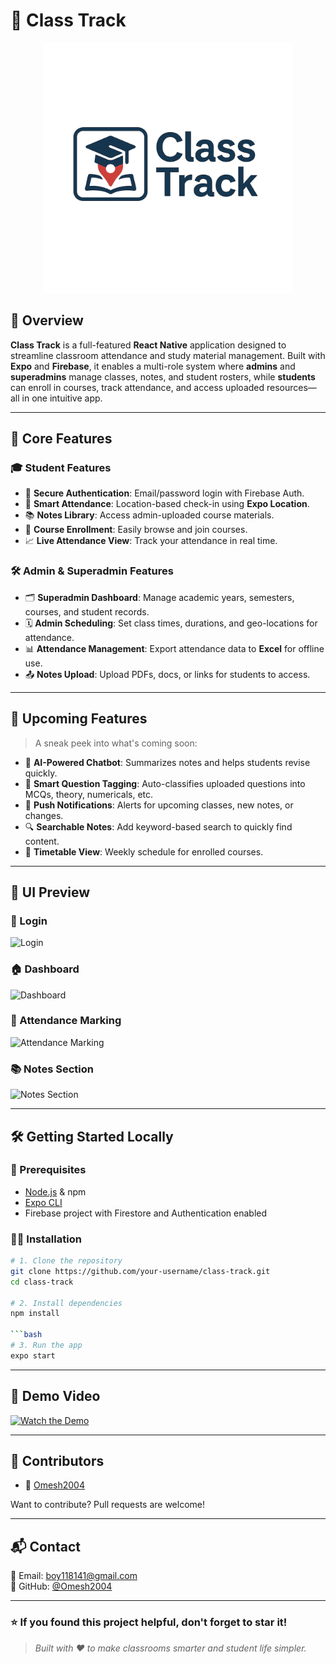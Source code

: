 # 📌 Class Track

<p align="center">
  <img src="assets/images/logo.png" alt="Class Track Logo" width="400"/>
</p>

## 📖 Overview

**Class Track** is a full-featured **React Native** application designed to streamline classroom attendance and study material management. Built with **Expo** and **Firebase**, it enables a multi-role system where **admins** and **superadmins** manage classes, notes, and student rosters, while **students** can enroll in courses, track attendance, and access uploaded resources—all in one intuitive app.

---

## 🚀 Core Features

### 🎓 Student Features
- 🔐 **Secure Authentication**: Email/password login with Firebase Auth.
- 📍 **Smart Attendance**: Location-based check-in using **Expo Location**.
- 📚 **Notes Library**: Access admin-uploaded course materials.
- 📝 **Course Enrollment**: Easily browse and join courses.
- 📈 **Live Attendance View**: Track your attendance in real time.

### 🛠️ Admin & Superadmin Features
- 🗂 **Superadmin Dashboard**: Manage academic years, semesters, courses, and student records.
- 🗓 **Admin Scheduling**: Set class times, durations, and geo-locations for attendance.
- 📊 **Attendance Management**: Export attendance data to **Excel** for offline use.
- 📤 **Notes Upload**: Upload PDFs, docs, or links for students to access.

---

## 🌟 Upcoming Features

> A sneak peek into what's coming soon:

- 🤖 **AI-Powered Chatbot**: Summarizes notes and helps students revise quickly.
- 🧠 **Smart Question Tagging**: Auto-classifies uploaded questions into MCQs, theory, numericals, etc.
- 🔔 **Push Notifications**: Alerts for upcoming classes, new notes, or changes.
- 🔍 **Searchable Notes**: Add keyword-based search to quickly find content.
- 📅 **Timetable View**: Weekly schedule for enrolled courses.

---

## 🎨 UI Preview

### 🔐 Login
![Login](link-to-login-image)

### 🏠 Dashboard
![Dashboard](link-to-dashboard-image)

### 📍 Attendance Marking
![Attendance Marking](link-to-attendance-marking-image)

### 📚 Notes Section
![Notes Section](https://imgur.com/a/2HaxsIZ)

---

## 🛠 Getting Started Locally

### 📌 Prerequisites
- [Node.js](https://nodejs.org/) & npm
- [Expo CLI](https://docs.expo.dev/get-started/installation/)
- Firebase project with Firestore and Authentication enabled

### 🧑‍💻 Installation

```bash
# 1. Clone the repository
git clone https://github.com/your-username/class-track.git
cd class-track

# 2. Install dependencies
npm install

```bash
# 3. Run the app
expo start
```

---

<!-- ## 🎥 Demo Video -->

## 🎥 Demo Video

[![Watch the Demo](https://img.youtube.com/vi/uDosMVlFx50/0.jpg)](https://youtu.be/uDosMVlFx50)

---

## 🤝 Contributors

- 👤 [Omesh2004](https://github.com/Omesh2004)

Want to contribute? Pull requests are welcome!

---

## 📬 Contact

📧 Email: boy118141@gmail.com  
🐙 GitHub: [@Omesh2004](https://github.com/Omesh2004)

---

### ⭐ If you found this project helpful, don't forget to **star** it!

> _Built with ❤️ to make classrooms smarter and student life simpler._
